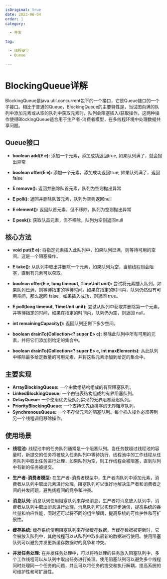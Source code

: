 ```yaml
---
isOriginal: true
date: 2023-06-04
order: 1
category:

  - 并发

tag:

  - 线程安全
  - Queue

---
```


# BlockingQueue详解

BlockingQueue是java.util.concurrent包下的一个接口，它是Queue接口的一个子接口。相比于普通的Queue，BlockingQueue的主要特性是，当试图向满的队列中添加元素或从空的队列中获取元素时，队列会阻塞插入/获取操作。这两种操作使得BlockingQueue适合用于生产者-消费者模型，在多线程环境中处理数据共享问题。
<!-- more -->

## Queue接口

- **boolean add(E e):** 添加一个元素，添加成功返回true, 如果队列满了，就会抛出异常

- **boolean offer(E e):** 添加一个元素，添加成功返回true, 如果队列满了，返回false

- **E remove():** 返回并删除队首元素，队列为空则抛出异常

- **E poll():** 返回并删除队首元素，队列为空则返回null

- **E element():** 返回队首元素，但不移除，队列为空则抛出异常

- **E peek():** 获取队首元素，但不移除，队列为空则返回null

## 核心方法

- **void put(E e):** 将指定元素插入此队列中，如果队列已满，则等待可用的空间。这是一个阻塞操作。

- **E take():** 从队列中取出并删除一个元素，如果队列为空，当前线程则会阻塞，直到有元素可以获取。

- **boolean offer(E e, long timeout, TimeUnit unit):** 尝试将元素插入队列，如果队列已满，则等待指定的等待时间。如果在指定的时间内，队列仍然没有可用空间，那么返回
  false。如果插入成功，则返回 true。

- **E poll(long timeout, TimeUnit unit):** 尝试从队列中获取并删除第一个元素，并等待指定的时间，如果在指定的时间内，队列仍为空，则返回
  null。

- **int remainingCapacity():** 返回队列还剩下多少空间。

- **boolean drainTo(Collection<? super E> c):** 移除此队列中所有可用的元素，并将它们添加到给定的集合中。

- **boolean drainTo(Collection<? super E> c, int maxElements):** 从此队列中移除最多给定数量的可用元素，并将这些元素添加到给定的集合中。

## 主要实现

- **ArrayBlockingQueue:** 一个由数组结构组成的有界阻塞队列。
- **LinkedBlockingQueue:** 一个由链表结构组成的有界阻塞队列。
- **DelayQueue:** 一个使用优先级队列实现的无界阻塞延迟队列。
- **PriorityBlockingQueue:** 一个支持优先级排序的无界阻塞队列。
- **SynchronousQueue:** 一个不存储元素的阻塞队列。每个插入操作必须等到另一个线程调用移除操作。

## 使用场景

- **线程池:**
  线程池中的任务队列通常是一个阻塞队列。当任务数超过线程池的容量时，新提交的任务将被放入任务队列中等待执行。线程池中的工作线程从任务队列中取出任务进行处理，如果队列为空，则工作线程会被阻塞，直到队列中有新的任务被提交。

- **生产者-消费者模型:**
  在生产者-消费者模型中，生产者向队列中添加元素，消费者从队列中取出元素进行处理。阻塞队列可以很好地解决生产者和消费者之间的并发问题，避免线程间的竞争和冲突。

- **消息队列:**
  消息队列使用阻塞队列来存储消息，生产者将消息放入队列中，消费者从队列中取出消息进行处理。消息队列可以实现异步通信，提高系统的吞吐量和响应性能，同时还可以将不同的组件解耦，提高系统的可维护性和可扩展性。

- **缓存系统:**
  缓存系统使用阻塞队列来存储缓存数据，当缓存数据被更新时，它会被放入队列中，其他线程可以从队列中取出最新的数据进行使用。使用阻塞队列可以避免并发更新缓存数据时的竞争和冲突。

- **并发任务处理:**
  在并发任务处理中，可以将待处理的任务放入阻塞队列中，多个工作线程可以从队列中取出任务进行处理。使用阻塞队列可以避免多个线程同时处理同一个任务的问题，并且可以将任务的提交和执行解耦，提高系统的可维护性和可扩展性。
